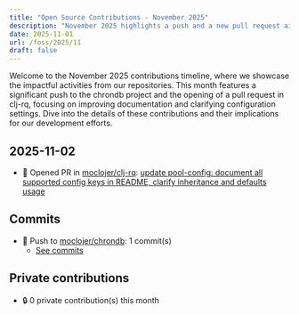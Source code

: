 ```yaml
---
title: "Open Source Contributions - November 2025"
description: "November 2025 highlights a push and a new pull request aimed at enhancing documentation and configuration clarity. Explore the key contributions of the month."
date: 2025-11-01
url: /foss/2025/11
draft: false
---
```


Welcome to the November 2025 contributions timeline, where we showcase the impactful activities from our repositories. This month features a significant push to the chrondb project and the opening of a pull request in clj-rq, focusing on improving documentation and clarifying configuration settings. Dive into the details of these contributions and their implications for our development efforts.

## 2025-11-02

- 🔀 Opened PR in [moclojer/clj-rq](https://github.com/moclojer/clj-rq): [update pool-config: document all supported config keys in README, clarify inheritance and defaults usage](https://github.com/moclojer/clj-rq/pull/23)

## Commits

- 🔨 Push to [moclojer/chrondb](https://github.com/moclojer/chrondb): 1 commit(s)
  - [See commits](https://github.com/moclojer/chrondb/commits?author=avelino&since=2025-11-01T00:00:00Z&until=2025-11-30T23:59:59Z)

## Private contributions

- 🔒 0 private contribution(s) this month

